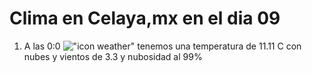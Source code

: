 # Clima en Celaya,mx en el dia 09

1. A las 0:0 !["icon weather"](http://openweathermap.org/img/w/04n.png) tenemos una temperatura de 11.11 C con nubes y  vientos de 3.3 y nubosidad al 99%
